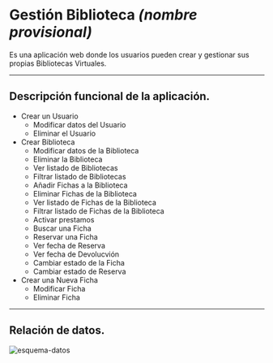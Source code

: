 # Gestión Biblioteca *(nombre provisional)*
Es una aplicación web donde los usuarios pueden crear y gestionar sus propias Bibliotecas Virtuales.
***


## Descripción funcional de la aplicación.
- Crear un Usuario
    - Modificar datos del Usuario
    - Eliminar el Usuario
- Crear Biblioteca
    - Modificar datos de la Biblioteca
    - Eliminar la Biblioteca
    - Ver listado de Bibliotecas
    - Filtrar listado de Bibliotecas
    - Añadir Fichas a la Biblioteca
    - Eliminar Fichas de la Biblioteca
    - Ver listado de Fichas de la Biblioteca
    - Filtrar listado de Fichas de la Biblioteca
    - Activar prestamos
    - Buscar una Ficha
    - Reservar una Ficha
    - Ver fecha de Reserva
    - Ver fecha de Devolucvión
    - Cambiar estado de la Ficha
    - Cambiar estado de Reserva
- Crear una Nueva Ficha
    - Modificar Ficha
    - Eliminar Ficha
***

## Relación de datos.
![esquema-datos](https://user-images.githubusercontent.com/91878984/139840589-3e439428-c4a1-46d7-a02c-4d3f4b049651.png)
